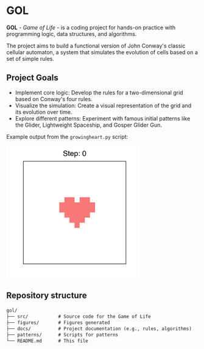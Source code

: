 # GOL
**GOL** - _Game of Life_ - is a coding project for hands-on practice with programming logic, data structures, and algorithms. 

The project aims to build a functional version of John Conway's classic cellular automaton, a system that simulates the evolution of cells based on a set of simple rules.

## Project Goals
- Implement core logic: Develop the rules for a two-dimensional grid based on Conway's four rules.
- Visualize the simulation: Create a visual representation of the grid and its evolution over time.
- Explore different patterns: Experiment with famous initial patterns like the Glider, Lightweight Spaceship, and Gosper Glider Gun.

Example output from the `growingheart.py` script:

<img src="https://raw.githubusercontent.com/carolinafaccin/gol/main/figures/gif/growingheart_intro1.gif?raw=true" alt="Animated GIF of a growing heart pattern" width="350">


## Repository structure
```
gol/
├── src/           # Source code for the Game of Life
├── figures/       # Figures generated
├── docs/          # Project documentation (e.g., rules, algorithms)
├── patterns/      # Scripts for patterns
└── README.md      # This file
```
